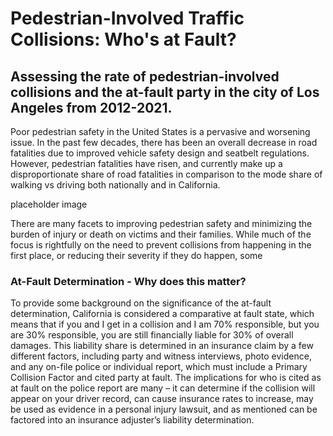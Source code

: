 # Pedestrian-Involved Traffic Collisions: Who's at Fault?

## Assessing the rate of pedestrian-involved collisions and the at-fault party in the city of Los Angeles from 2012-2021.

Poor pedestrian safety in the United States is a pervasive and worsening issue. In the past few decades, there has been an overall decrease in road fatalities due to improved vehicle safety design and seatbelt regulations. However, pedestrian fatalities have risen, and currently make up a disproportionate share of road fatalities in comparison to the mode share of walking vs driving both nationally and in California. 

placeholder image

There are many facets to improving pedestrian safety and minimizing the burden of injury or death on victims and their families. While much of the focus is rightfully on the need to prevent collisions from happening in the first place, or reducing their severity if they do happen, some 

### At-Fault Determination - Why does this matter?

To provide some background on the significance of the at-fault determination, California is considered a comparative at fault state, which means that if you and I get in a collision and I am 70% responsible, but you are 30% responsible, you are still financially liable for 30% of overall damages. This liability share is determined in an insurance claim by a few different factors, including party and witness interviews, photo evidence, and any on-file police or individual report, which must include a Primary Collision Factor and cited party at fault. The implications for who is cited as at fault on the police report are many – it can determine if the collision will appear on your driver record, can cause insurance rates to increase, may be used as evidence in a personal injury lawsuit, and as mentioned can be factored into an insurance adjuster’s liability determination. 

